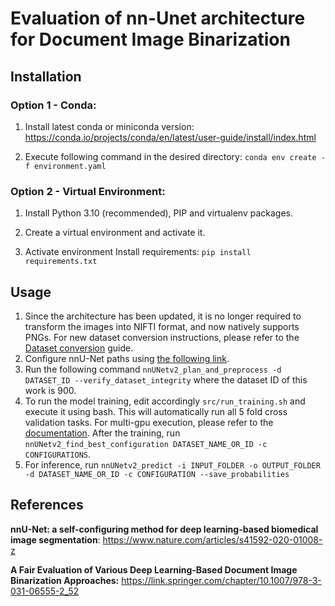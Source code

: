 # Evaluation of nn-Unet architecture for Document Image Binarization

## Installation
### Option 1 - Conda:
1. Install latest conda or miniconda version: https://conda.io/projects/conda/en/latest/user-guide/install/index.html

2. Execute following command in the desired directory: ``conda env create -f environment.yaml``

### Option 2 - Virtual Environment:
1. Install Python 3.10 (recommended), PIP and virtualenv packages.

2. Create a virtual environment and activate it.

3. Activate environment Install requirements: ``pip install requirements.txt``

## Usage
1. Since the architecture has been updated, it is no longer required to transform the images into NIFTI format, and now natively supports PNGs. For new dataset conversion instructions, please refer to the [Dataset conversion](https://github.com/MIC-DKFZ/nnUNet/blob/master/documentation/dataset_format.md) guide.
2. Configure nnU-Net paths using [the following link](https://github.com/MIC-DKFZ/nnUNet/blob/master/documentation/setting_up_paths.md).
3. Run the following command ```nnUNetv2_plan_and_preprocess -d DATASET_ID --verify_dataset_integrity``` where the dataset ID of this work is 900.
4. To run the model training, edit accordingly ```src/run_training.sh``` and execute it using bash. This will automatically run all 5 fold cross validation tasks. For multi-gpu execution, please refer to the [documentation](https://github.com/MIC-DKFZ/nnUNet/blob/master/documentation/how_to_use_nnunet.md). After the training, run ```nnUNetv2_find_best_configuration DATASET_NAME_OR_ID -c CONFIGURATIONS```.
5. For inference, run ```nnUNetv2_predict -i INPUT_FOLDER -o OUTPUT_FOLDER -d DATASET_NAME_OR_ID -c CONFIGURATION --save_probabilities```


## References
**nnU-Net: a self-configuring method for deep learning-based biomedical image segmentation**: https://www.nature.com/articles/s41592-020-01008-z

**A Fair Evaluation of Various Deep Learning-Based Document Image Binarization Approaches:** https://link.springer.com/chapter/10.1007/978-3-031-06555-2_52
